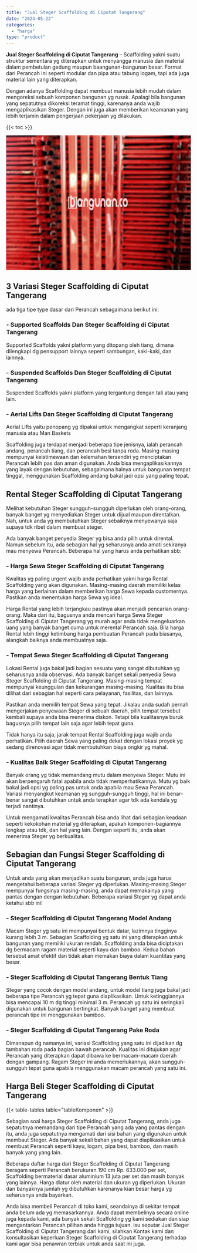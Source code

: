 ```yaml
---
title: "Jual Steger Scaffolding di Ciputat Tangerang"
date: "2024-05-22"
categories: 
  - "harga"
type: "product"
---
```


**Jual Steger Scaffolding di Ciputat Tangerang** – Scaffolding yakni suatu struktur sementara yg diterapkan untuk menyangga manusia dan material dalam pembetulan gedung maupun baangunan-bangunan besar. Format dari Perancah ini seperti modular dan pipa atau tabung logam, tapi ada juga material lain yang diterapkan.

Dengan adanya Scaffolding dapat membuat manusia lebih mudah dalam mengoreksi sebuah komponen bangunan yg rusak. Apalagi bila bangunan yang sepatutnya dikoreksi teramat tinggi, karenanya anda wajib mengaplikasikan Steger. Dengan ini juga akan memberikan keamanan yang lebih terjamin dalam pengerjaan pekerjaan yg dilakukan.

{{< toc >}}

![Jual Steger Scaffolding di Ciputat Tangerang](/images/sewa-scaffolding-steger-03.png)

## 3 Variasi Steger Scaffolding di Ciputat Tangerang

ada tiga tipe type dasar dari Perancah sebagaimana berikut ini:

### \- Supported Scaffolds Dan Steger Scaffolding di Ciputat Tangerang

Supported Scaffolds yakni platform yang ditopang oleh tiang, dimana dilengkapi dg pensupport lainnya seperti sambungan, kaki-kaki, dan lainnya.

### \- Suspended Scaffolds Dan Steger Scaffolding di Ciputat Tangerang

Suspended Scaffolds yakni platform yang tergantung dengan tali atau yang lain.

### \- Aerial Lifts Dan Steger Scaffolding di Ciputat Tangerang

Aerial Lifts yaitu penopang yg dipakai untuk mengangkat seperti keranjang manusia atau Man Baskets

Scaffolding juga terdapat menjadi beberapa tipe jenisnya, ialah perancah andang, perancah tiang, dan perancah besi tanpa roda. Masing-masing mempunyai keistimewaan dan kelemahan tersendiri yg menciptakan Perancah lebih pas dan aman digunakan. Anda bisa mengaplikasikannya yang layak dengan kebutuhan, sebagaimana halnya untuk bangunan tempat tinggal, menggunakan Scaffolding andang bakal jadi opsi yang paling tepat.

## Rental Steger Scaffolding di Ciputat Tangerang

Melihat kebutuhan Steger sungguh-sungguh diperlukan oleh orang-orang, banyak banget yg menyediakan Steger untuk dijual maupun direntalkan. Nah, untuk anda yg membutuhkan Steger sebaiknya menyewanya saja supaya tdk ribet dalam membuat steger.

Ada banyak banget penyedia Steger yg bisa anda pilih untuk dirental. Namun sebelum itu, ada sebagian hal yg seharusnya anda amati sekiranya mau menyewa Perancah. Beberapa hal yang harus anda perhatikan sbb:

### \- Harga Sewa Steger Scaffolding di Ciputat Tangerang

Kwalitas yg paling urgent wajib anda perhatikan yakni harga Rental Scaffolding yang akan digunakan. Masing-masing daerah memiliki kelas harga yang berlainan dalam memberikan harga Sewa kepada customernya. Pastikan anda menentukan harga Sewa yg ideal.

Harga Rental yang lebih terjangkau pastinya akan menjadi pencarian orang-orang. Maka dari itu, bagusnya anda mencari harga Sewa Steger Scaffolding di Ciputat Tangerang yg murah agar anda tidak mengeluarkan uang yang banyak banget cuma untuk merental Perancah saja. Bila harga Rental lebih tinggi ketimbang harga pembuatan Perancah pada biasanya, alangkah baiknya anda membuatnya saja.

### \- Tempat Sewa Steger Scaffolding di Ciputat Tangerang

Lokasi Rental juga bakal jadi bagian sesuatu yang sangat dibutuhkan yg seharusnya anda observasi. Ada banyak banget sekali penyedia Sewa Steger Scaffolding di Ciputat Tangerang. Masing-masing tempat mempunyai keunggulan dan kekurangan masing-masing. Kualitas itu bisa dilihat dari sebagian hal seperti cara pelayanan, fasilitas, dan lainnya.

Pastikan anda memilih tempat Sewa yang tepat. Jikalau anda sudah pernah mengerjakan penyewaan Steger di sebuah daerah, pilih tempat tersebut kembali supaya anda bisa menerima diskon. Tetapi bila kualitasnya buruk bagusnya pilih tempat lain saja agar lebih tepat guna.

Tidak hanya itu saja, jarak tempat Rental Scaffolding juga wajib anda perhatikan. Pilih daerah Sewa yang paling dekat dengan lokasi proyek yg sedang direnovasi agar tidak membutuhkan biaya ongkir yg mahal.

### \- Kualitas Baik Steger Scaffolding di Ciputat Tangerang

Banyak orang yg tidak memandang mutu dalam menyewa Steger. Mutu ini akan berpengaruh fatal apabila anda tidak memperhatikannya. Mutu yg baik bakal jadi opsi yg paling pas untuk anda apabila mau Sewa Perancah. Variasi menyangkut keamanan yg sungguh-sungguh tinggi, hal ini benar-benar sangat dibutuhkan untuk anda terapkan agar tdk ada kendala yg terjadi nantinya.

Untuk mengamati kwalitas Perancah bisa anda lihat dari sebagian keadaan seperti kekokohan material yg diterapkan, apakah komponen-bagiannya lengkap atau tdk, dan hal yang lain. Dengan seperti itu, anda akan menerima Steger yg berkualitas.

## Sebagian dan Fungsi Steger Scaffolding di Ciputat Tangerang

Untuk anda yang akan menjadikan suatu bangunan, anda juga harus mengetahui beberapa variasi Steger yg diperlukan. Masing-masing Steger mempunyai fungsinya masing-masing, anda dapat memakainya yang pantas dengan dengan kebutuhan. Beberapa variasi Steger yg dapat anda ketahui sbb ini!

### \- Steger Scaffolding di Ciputat Tangerang Model Andang

Macam Steger yg satu ini mempunyai bentuk datar, lazimnya tingginya kurang lebih 3 m. Sebagian Scaffolding yg satu ini yang diterapkan untuk bangunan yang memiliki ukuran rendah. Scaffolding anda bisa diciptakan dg bermacam ragam material seperti kayu dan bamboo. Kedua bahan tersebut amat efektif dan tidak akan memakan biaya dalam kuantitas yang besar.

### \- Steger Scaffolding di Ciputat Tangerang Bentuk Tiang

Steger yang cocok dengan model andang, untuk model tiang juga bakal jadi beberapa tipe Perancah yg tepat guna diaplikasikan. Untuk ketinggiannya bisa mencapai 10 m dg tinggi minimal 3 m. Perancah yg satu ini seringkali digunakan untuk bangunan bertingkat. Banyak banget yang membuat perancah tipe ini menggunakan bamboo.

### \- Steger Scaffolding di Ciputat Tangerang Pake Roda

Dimanapun dg namanya ini, variasi Scaffolding yang satu ini dijadikan dg tambahan roda pada bagian bawah perancah. Kualitas ini ditujukan agar Perancah yang diterapkan dapat dibawa ke bermacam-macam daerah dengan gampang. Ragam Steger ini anda memerlukannya, akan sungguh-sungguh tepat guna apabila menggunakan macam perancah yang satu ini.

## Harga Beli Steger Scaffolding di Ciputat Tangerang

{{< table-tables table="tableKomponen" >}}

Sebagian soal harga Steger Scaffolding di Ciputat Tangerang, anda juga sepatutnya memandang dari tipe Perancah yang ada yang pantas dengan itu, anda juga sepatutnya mengamati dari sisi bahan yang digunakan untuk membaut Steger. Ada banyak sekali bahan yang dapat diaplikasikan untuk membuat Perancah seperti kayu, logam, pipa besi, bamboo, dan masih banyak yang yang lain.

Beberapa daftar harga dari Steger Scaffolding di Ciputat Tangerang beragam seperti Perancah berukuran 190 cm Rp. 633.000 per set, Scaffolding bermaterial dasar aluminium 13 juta per set dan masih banyak yang lainnya. Harga diatur oleh material dan ukuran yg diperlukan. Ukuran dan banyaknya jumlah yg dibutuhkan karenanya kian besar harga yg seharusnya anda bayarkan.

Anda bisa membeli Perancah di toko kami, seandainya di sekitar tempat anda belum ada yg memasarkannya. Anda dapat membelinya secara online juga kepada kami, ada banyak sekali Scaffolding yg kami sediakan dan siap mengantarkan Perancah pilihan anda hingga tujuan. isu seputar Jual Steger Scaffolding di Ciputat Tangerang dari kami, silahkan Kontak kami dan konsultasikan keperluan Steger Scaffolding di Ciputat Tangerang terhadap kami agar bisa penawran terbiak untuk anda saat ini juga.
